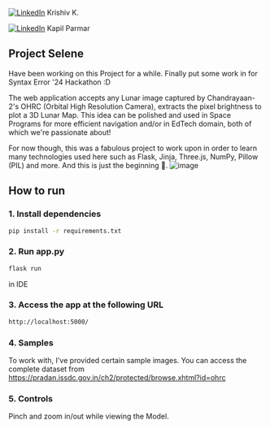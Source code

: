 [![LinkedIn](https://img.shields.io/badge/LinkedIn-%230077B5.svg?style=for-the-badge&logo=linkedin&logoColor=white)](https://www.linkedin.com/in/krishiv1545/) 
Krishiv K.

[![LinkedIn](https://img.shields.io/badge/LinkedIn-%230077B5.svg?style=for-the-badge&logo=linkedin&logoColor=white)](https://www.linkedin.com/in/imkapil/) 
Kapil Parmar


## Project Selene

Have been working on this Project for a while. Finally put some work in for Syntax Error '24 Hackathon :D

The web application accepts any Lunar image captured by Chandrayaan-2's OHRC (Orbital High Resolution Camera), extracts the pixel brightness to plot a 3D Lunar Map.
This idea can be polished and used in Space Programs for more efficient navigation and/or in EdTech domain, both of which we're passionate about!

For now though, this was a fabulous project to work upon in order to learn many technologies used here such as Flask, Jinja, Three.js, NumPy, Pillow (PIL) and more. And this is just the beginning 💪.
![image](https://github.com/user-attachments/assets/b6e2ec06-ab2e-4549-91bd-e3407e25af18)


## How to run

### 1. Install dependencies

```bash
pip install -r requirements.txt
```

### 2. Run app.py 

```bash
flask run
```
in IDE

### 3. Access the app at the following URL

```bash
http://localhost:5000/
```

### 4. Samples

To work with, I've provided certain sample images. You can access the complete dataset from https://pradan.issdc.gov.in/ch2/protected/browse.xhtml?id=ohrc

### 5. Controls

Pinch and zoom in/out while viewing the Model.
